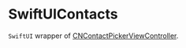 # SwiftUIContacts

`SwiftUI` wrapper of [CNContactPickerViewController](https://developer.apple.com/documentation/contactsui/cncontactpickerviewcontroller).
